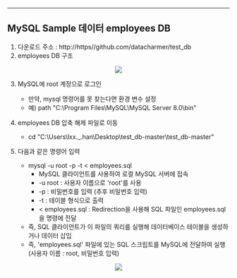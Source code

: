 -----
MySQL Sample 데이터 employees DB
-----
1. 다운로드 주소 : http://https//github.com/datacharmer/test_db
2. employees DB 구조
<div align="center">
<img src="https://github.com/sooyounghan/Data-Base/assets/34672301/51127a35-a275-459a-95b3-f2a80854f85e">
</div>

3. MySQL에 root 계정으로 로그인
   - 만약, mysql 명령어를 못 찾는다면 환경 변수 설정
   - 예) path "C:\Program Files\MySQL\MySQL Server 8.0\bin"

4. employees DB 압축 해제 파일로 이동
   - cd "C:\Users\lxx._.han\Desktop\test_db-master\test_db-master"
  
5. 다음과 같은 명령어 입력
   - mysql -u root -p -t < employees.sql
     + MySQL 클라이언트를 사용하여 로컬 MySQL 서버에 접속
     + -u root : 사용자 이름으로 'root'를 사용
     + -p : 비밀번호를 입력 (추후 비밀번호 입력)
     + -t : 테이블 형식으로 출력
     + < employees.sql : Redirection을 사용해 SQL 파일인 employees.sql을 명령에 전달
   - 즉, SQL 클라이언트가 이 파일의 쿼리를 실행해 데이터베이스 테이블을 생성하거나 데이터 삽입
   - 즉, 'employees.sql' 파일에 있는 SQL 스크립트를 MySQL에 전달하여 실행 (사용자 이름 : root, 비밀번호 입력)

<div align="center">
<img src="https://github.com/sooyounghan/Data-Base/assets/34672301/5d01b270-bfa9-4eea-90ad-374ec3d7a021">
</div>
